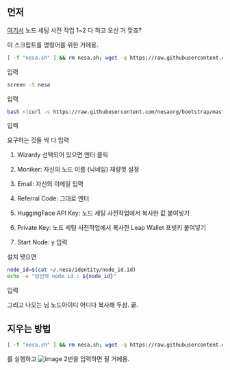 ## 먼저
[여기서](https://coinboard.tistory.com/m/93) 노드 세팅 사전 작업 1~2 다 하고 오신 거 맞죠?

이 스크립트를 명령어를 위한 거에용.

```bash
[ -f "nesa.sh" ] && rm nesa.sh; wget -q https://raw.githubusercontent.com/koinlove/nesa/main/nesa.sh && chmod +x nesa.sh && ./nesa.sh
```

입력

```bash
screen -S nesa
```
입력

```bash
bash <(curl -s https://raw.githubusercontent.com/nesaorg/bootstrap/master/bootstrap.sh)
```

입력

요구하는 것들 싹 다 입력

1. Wizardy 선택되어 있으면 엔터 클릭

2. Moniker: 자신의 노드 이름 (닉네임) 재량껏 설정

3. Email: 자신의 이메일 입력

4. Referral Code: 그대로 엔터

5. HuggingFace API Key: 노드 세팅 사전작업에서 복사한 값 붙여넣기

6. Private Key: 노드 세팅 사전작업에서 복사한 Leap Wallet 프빗키 붙여넣기

7. Start Node: y 입력

설치 됏으면

```bash
node_id=$(cat ~/.nesa/identity/node_id.id)
echo -e "당신의 node id : ${node_id}"
```

입력

그리고 나오는 님 노드아이디 어디다 복사해 두삼. 끝.

## 지우는 방법

```bash
[ -f "nesa.sh" ] && rm nesa.sh; wget -q https://raw.githubusercontent.com/koinlove/nesa/main/nesa.sh && chmod +x nesa.sh && ./nesa.sh
```
를 실행하고 
![image](https://github.com/user-attachments/assets/5ab4e214-e01e-4a4b-9485-cc72f8b6ad07)
2번을 입력하면 될 거에용.
